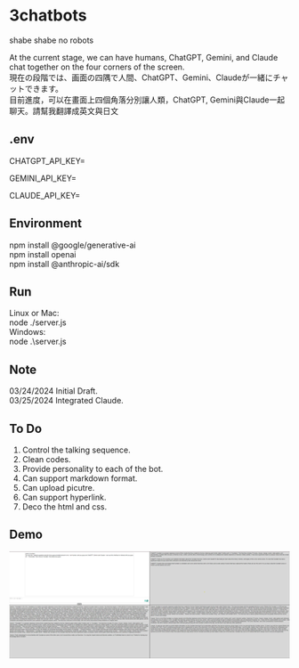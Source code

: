 # 3chatbots
 shabe shabe no robots

At the current stage, we can have humans, ChatGPT, Gemini, and Claude chat together on the four corners of the screen.  
現在の段階では、画面の四隅で人間、ChatGPT、Gemini、Claudeが一緒にチャットできます。  
目前進度，可以在畫面上四個角落分別讓人類，ChatGPT, Gemini與Claude一起聊天。請幫我翻譯成英文與日文  



## .env
CHATGPT_API_KEY=  

GEMINI_API_KEY=  

CLAUDE_API_KEY=  



## Environment  
npm install @google/generative-ai  
npm install openai  
npm install @anthropic-ai/sdk  


## Run  
Linux or Mac:  
node ./server.js  
Windows:  
node .\server.js  
  
##  Note  
03/24/2024 Initial Draft.  
03/25/2024 Integrated Claude.  

## To Do  
1. Control the talking sequence.  
2. Clean codes.  
3. Provide personality to each of the bot.  
4. Can support markdown format.  
5. Can upload picutre.  
6. Can support hyperlink.  
7. Deco the html and css.  



## Demo  
![Demo 1](https://github.com/Trina0224/3chatbots/blob/main/pics/Screenshot%202024-03-25%20223355.png)  
